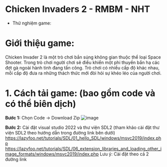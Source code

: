 # Chicken Invaders 2 - RMBM - NHT

- Thử nghiệm game:

# Giới thiệu game: 
Chicken Invader 2 là một trò chơi bắn súng không gian thuộc thể loại Space Shooter. Trong trò chơi người chơi sẽ điều khiển một phi thuyền bắn hạ các đợt gà ngoài hành tinh đang tấn công. Trò chơi có nhiều cấp độ khác nhau, mỗi cấp độ đưa ra những thách thức mới đòi hỏi sự khéo léo của người chơi.


 # 1. Cách tải game: (bao gồm code và có thể biên dịch)
  **Bước 1:** Chọn Code -> Download Zip 
  ![image](https://github.com/user-attachments/assets/1cccc36c-4c28-44c8-8cb8-fb0139d3c1ee)

  **Bước 2:** Cài đặt visual studio 2022 và thư viện SDL2 (tham khảo cài đặt thư viện SDL2 theo hướng dẫn trong đường link bên dưới)
  https://lazyfoo.net/tutorials/SDL/01_hello_SDL/windows/msvc2019/index.php
  https://lazyfoo.net/tutorials/SDL/06_extension_libraries_and_loading_other_image_formats/windows/msvc2019/index.php
  Lưu ý: Cài đặt theo cả 2 đường link 
